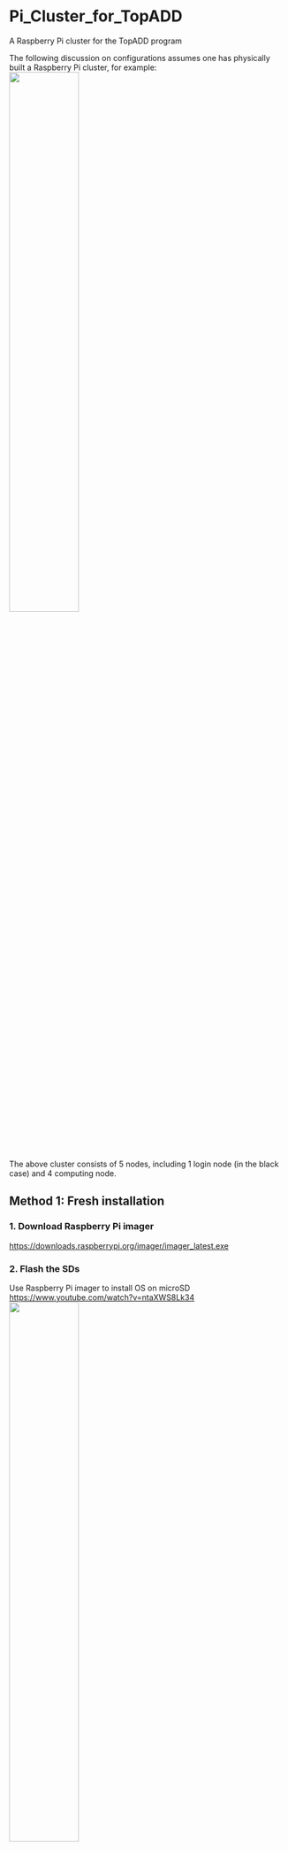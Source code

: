 # Pi_Cluster_for_TopADD
A Raspberry Pi cluster for the TopADD program

The following discussion on configurations assumes one has physically built a Raspberry Pi cluster, for example: <br>
<img src="https://user-images.githubusercontent.com/19493039/236486047-83bff4b4-61f6-40b2-8cef-3ce520924f31.png" width=50% height=50%> <br>

The above cluster consists of 5 nodes, including 1 login node (in the black case) and 4 computing node.

## Method 1: Fresh installation

### 1. Download Raspberry Pi imager
https://downloads.raspberrypi.org/imager/imager_latest.exe <br>
   
   
### 2. Flash the SDs
Use Raspberry Pi imager to install OS on microSD <br>
https://www.youtube.com/watch?v=ntaXWS8Lk34 <br>
<img src="https://user-images.githubusercontent.com/19493039/236950684-e8c50b4f-6f36-4516-915d-f12aaea5950a.png" width=50% height=50%> <br>


### 3. Insert the SD card and boot
Insert the microSD card/USB drive/external SSD drive to the Raspberry Pi. <br>
Connect internet cable, mouse and keyboard, monitor. <br>
Connect power supply and boot. <br>


### 4. Setup the OS

#### 4.1 Login
For Ubuntu 22.04, the default user name and password are both 'ubuntu' if you did not create a user name and password in the Advanced options menu when flashing the SD card. <br>
You will be asked to change password immediately after you login. You may change the password to 'raspberry'. <br>

#### 4.2 Change hostname
Check the hostname by:
> hostname <br>

You may want to change the hostname. <br>

Change the hostname permanently
> sudo hostnamectl set-hostname rpi0 <br>

#### 4.3 Enable SSH
For Ubuntu 22.04, the SSH seems to be enabled by default.

For other versions of Ubuntu, you may try the following steps to install and enable SSH: <br>
Install OpenSSH server program:
> sudo apt install openssh-server <br>

Check the status of the ssh server:
> sudo systemctl status ssh <br>

Use the UFW (Uncomplicated FireWall) to allow SSH connections:
> sudo ufw allow ssh <br>
> sudo ufw enable <br>

Check the UFW status:
> sudo ufw status <br>

#### 4.4 Internet connection
Check ip address:
> ip a <br>

In the section of 'eth0', you may find inet 192.168.137.118 or something like it. That is the LAN ip address of the Pi. It is created by the router DHCP server. You may want to change it to a static ip.

LAN
> sudo nano /etc/netplan/01-network-manager-all.yaml <br>

Type the following into the file:
```
# This file is generated from information provided by the datasource.  Changes
# to it will not persist across an instance reboot.  To disable cloud-init's
# network configuration capabilities, write a file
# /etc/cloud/cloud.cfg.d/99-disable-network-config.cfg with the following:
# network: {config: disabled}
network:
    version: 2
    ethernets:
        eth0:
            dhcp4: no
            addresses: [192.168.137.160/24]
            nameservers:
                addresses: [127.0.0.53, 8.8.8.8]
            routes:
                - to: default
                  via: 192.168.137.1
            optional: true
```

You may also want to setup and connect the WIFI:
> sudo nano /etc/netplan/01-network-manager-all.yaml <br>

Add the following into the file:
```
  wifis:
      wlan0:
          optional: true
          access-points:
              "My_wifi":
                  password: "12345678"
          dhcp4: true
```
Change "My_wifi" and password "12345678" according to a user's wifi. Pay attention to the indentation.

Then generate and apply the netplan settings：
> sudo netplan generate <br>
> sudo netplan apply <br>

Both LAN and Wifi should have been connected.


You may want to change the hosts, which will be the ip and hostname for the other nodes in the cluster. The hosts can be changed as follows:
> sudo nano /etc/hosts <br>

#### 4.5 Change hosts
Hosts are the hosts ip and names for your other nodes in the cluster. You can check them in /etc/hosts. <br>
> sudo /etc/hosts <br>

You can set them up by typing the following into the above file:
```
127.0.0.1 localhost

192.168.137.160 rpi0
192.168.137.161 rpi1
192.168.137.162 rpi2
192.168.137.163 rpi3
192.168.137.164 rpi4

# The following lines are desirable for IPv6 capable hosts
::1 ip6-localhost ip6-loopback
fe00::0 ip6-localnet
fe00::0 ip6-mcastprefix
fe00::1 ip6-allnodes
fe00::2 ip6-allrouters
fe00::3 ip6-allhosts
```
#### 4.6 Update OS
> sudo apt-get update <br>

#### 4.7 Install make 
"make" is used to build groups of programs from the source code.
> sudo apt-get install make <br>

#### 4.8 MPICH
> sudo apt-get install mpich <br>

#### 4.9 Install hypre
Download hypre
> wget -c https://github.com/hypre-space/hypre/archive/refs/tags/v2.19.0.tar.gz <br>

Install hypre
> tar -xof v2.19.0.tar.gz <br>
> cd hypre-2.19.0/src <br>
> ./configure --prefix=/home/ubuntu/opt --enable-shared <br>
> make -j4 install <br>

#### 4.10 Install libblas liblapack
Lapack is a standard software library for numerical linear algebra. It relies on BLAS implementation.
Install
> sudo apt-get install libblas-dev liblapack-dev <br>

#### 4.11 Install hypre
> tar -xof v2.19.0.tar.gz <br>
> cd hypre-2.19.0/src <br>
> ./configure --prefix=/home/ubuntu/opt --enable-shared <br>
> make -j4 install <br>

#### 4.12 Install PETSc
The official instruction: <br>
https://petsc.org/main/install/install/ <br>

Download PETSc
> wget -c https://ftp.mcs.anl.gov/pub/petsc/release-snapshots/petsc-3.16.3.tar.gz <br>

Install PETSc. <br>
> tar -xof petsc-3.16.3.tar.gz <br>
> cd petsc-3.16.3 <br>
> ./configure PETSC_DIR=/home/ubuntu/opt/petsc-3.16.3 PETSC_ARCH=arch-linux-mpicc-release --COPTFLAGS='-O3' --CXXOPTFLAGS='-O3' --FOPTFLAGS='-O3' --with-hypre-dir=/home/ubuntu/opt/hypre-2.19.0 --with-debugging=0 --with-cc=mpicc --with-cxx=mpicxx --with-fc=mpif90  <br>
> make -j4 PETSC_DIR=/home/ubuntu/opt/petsc-3.16.3 PETSC_ARCH=arch-linux-mpicc-release all <br>


### 5. Clone multiple microSD
Use an open-source software called Clonezilla: https://clonezilla.org/
Tutorial can be found: https://clonezilla.org/fine-print-live-doc.php?path=clonezilla-live/doc/03_Disk_to_disk_clone


### 6. Change the hostname and IP addresses accordingly
For other nodes, change the hostname accordingly, for example rpi1:
> sudo hostnamectl set-hostname rpi1 <br>
Change the IP address
> sudo nano /etc/netplan/01-network-manager-all.yaml <br>

For example: 
192.168.137.161 for rpi1 <br>
192.168.137.162 for rpi2 <br>
192.168.137.163 for rpi3 <br>
192.168.137.164 for rpi4 <br>


### 7. Set up password-less SSH login
Enable to login to a remote computer via ssh without having to enter the password
Go to .ssh directory
> cd ~/.ssh <br>
Generate a SSH key
> ssh-keygen <br>
Copy the key to remote desktop, e.g rpi1,
> ssh-copy-id ubuntu@rpi1 <br>
Test the setup whether is successful
> ssh ubuntu@rpi1 <br>


### 8. Try run the TopADD program
Clone the TopADD repo on github
> git clone https://github.com/wonderfulzzd/TopADD_2D_3D_Arbitrary_TopOpt_in_PETSc.git <br>
> cd TopADD_2D_3D_Arbitrary_TopOpt_in_PETSc <br>

Change the PETSC_DIR and PETSC_ARCH in the makefile accordingly
> nano makefile <br>
```
PETSC_DIR=/home/ubuntu/opt/petsc-3.16.3
PETSC_ARCH=arch-linux-mpicc-release
```

Add a machine file in order to run it in parallel
> nano machinefile
```
rpi1
rpi2
rpi3
rpi4
```

Compile and run
> make -j4 topopt <br>
> mpiexec -n 16 -hostfile machinefile ./topopt

The cluster has been successfully configured.


### 9. (optional) Enable screen sharing
If Ubuntu desktop is installed on a Raspberry Pi, then the Pi can be remotelly controlled. <br>
<img src="https://user-images.githubusercontent.com/19493039/236723444-743861a7-bd64-4de4-8e89-32581a72d0b0.png" width=80% height=80%> <br>
<img src="https://user-images.githubusercontent.com/19493039/236728172-8e493577-d68f-4e60-b645-2ea88bf02a1d.png" width=80% height=80%> <br>

Install TightVNC Viewer on a Windows laptop/desktop. Connect the laptop to the switch connecting the Pi.
<img src="https://user-images.githubusercontent.com/19493039/237030336-ff45598e-e2f2-4481-aa05-497b94137b35.png" width=50% height=50%> <br>



## Method 2: Restore from the provided image files
### 1. Download the provided image files
   https://drive.google.com/drive/folders/1AKukyrJqC8yL2S2H1plEN8ZqoN_B8zXJ?usp=share_link
   
### 2. Restore the provided image files on microSD cards
   Use an open-source software called Clonezilla: https://clonezilla.org/
   Tutorial can be found: https://clonezilla.org/fine-print-live-doc.php?path=clonezilla-live/doc/03_Disk_to_disk_clone

### 3. Insert the microSD cards into a Pi cluster

